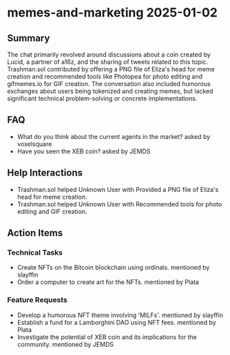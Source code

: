 # memes-and-marketing 2025-01-02

## Summary
The chat primarily revolved around discussions about a coin created by Lucid, a partner of a16z, and the sharing of tweets related to this topic. Trashman.sol contributed by offering a PNG file of Eliza's head for meme creation and recommended tools like Photopea for photo editing and gifmemes.io for GIF creation. The conversation also included humorous exchanges about users being tokenized and creating memes, but lacked significant technical problem-solving or concrete implementations.

## FAQ
- What do you think about the current agents in the market? asked by voxelsquare
- Have you seen the XEB coin? asked by JEMDS

## Help Interactions
- Trashman.sol helped Unknown User with Provided a PNG file of Eliza's head for meme creation.
- Trashman.sol helped Unknown User with Recommended tools for photo editing and GIF creation.

## Action Items

### Technical Tasks
- Create NFTs on the Bitcoin blockchain using ordinals. mentioned by slayffin
- Order a computer to create art for the NFTs. mentioned by Plata

### Feature Requests
- Develop a humorous NFT theme involving 'MILFs'. mentioned by slayffin
- Establish a fund for a Lamborghini DAO using NFT fees. mentioned by Plata
- Investigate the potential of XEB coin and its implications for the community. mentioned by JEMDS